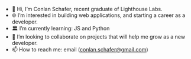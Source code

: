 
- 👋 Hi, I’m Conlan Schafer, recent graduate of Lighthouse Labs.
- 🌐 I’m interested in building web applications, and starting a career as a developer.
- 🏛 I’m currently learning: JS and Python
- 🔗 I’m looking to collaborate on projects that will help me grow as a new developer.
- 📫 How to reach me: email (conlan.schafer@gmail.com)
